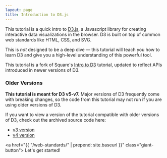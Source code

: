 ```yaml
---
layout: page
title: Introduction to D3.js
---
```


This tutorial is a quick intro to [D3.js](http://d3js.org/), a Javascript
library for creating interactive data visualizations in the browser. D3 is built on top of
common web standards like HTML, CSS, and SVG.

This is _not_ designed to be a deep dive — this tutorial will teach you how to learn
D3 and give you a high-level understanding of this powerful tool.

This tutorial is a fork of Square's [Intro to D3](https://square.github.io/intro-to-d3/) tutorial, updated to reflect APIs introduced in newer versions of D3. 

### Older Versions

**This tutorial is meant for D3 v5-v7.** Major versions of D3 frequently come with breaking changes, so the code from this tutorial may not run if you are using older versions of D3. 

If you want to view a version of the tutorial compatible with older versions of D3, check out the archived source code here:
- [v3 version][archive-v3]
- [v4 version][archive-v4]

<a href="{{ "/web-standards/" | prepend: site.baseurl }}" class="giant-button">
  Let's get started!
</a>

[archive-v3]: https://github.com/square/intro-to-d3/releases/tag/archive-v3
[archive-v4]: https://github.com/yangdanny97/intro-to-d3/releases/tag/archive-v4
